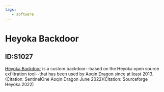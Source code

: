 ```yaml
---
tags:
   - software
---
```

# Heyoka Backdoor
## ID:S1027
[Heyoka Backdoor](/mitre/software/S1027) is a custom backdoor--based on the Heyoka open source exfiltration tool--that  has been used by [Aoqin Dragon](/mitre/groups/G1007) since at least 2013.(Citation: SentinelOne Aoqin Dragon June 2022)(Citation: Sourceforge Heyoka 2022) 
